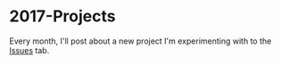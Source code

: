 # 2017-Projects
Every month, I'll post about a new project I'm experimenting with to the [Issues](https://github.com/dustinsoftware/2017-Projects/issues) tab.
